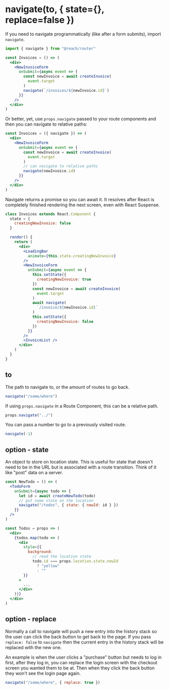 # navigate(to, { state={}, replace=false })

If you need to navigate programmatically (like after a form submits), import `navigate`.

```jsx
import { navigate } from "@reach/router"

const Invoices = () => (
  <div>
    <NewInvoiceForm
      onSubmit={async event => {
        const newInvoice = await createInvoice(
          event.target
        )
        navigate(`/invoices/${newInvoice.id}`)
      }}
    />
  </div>
)
```

Or better, yet, use `props.navigate` passed to your route components and then you can navigate to relative paths:

```jsx
const Invoices = ({ navigate }) => (
  <div>
    <NewInvoiceForm
      onSubmit={async event => {
        const newInvoice = await createInvoice(
          event.target
        )
        // can navigate to relative paths
        navigate(newInvoice.id)
      }}
    />
  </div>
)
```

Navigate returns a promise so you can await it. It resolves after React is completely finished rendering the next screen, even with React Suspense.

```jsx
class Invoices extends React.Component {
  state = {
    creatingNewInvoice: false
  }

  render() {
    return (
      <div>
        <LoadingBar
          animate={this.state.creatingNewInvoice}
        />
        <NewInvoiceForm
          onSubmit={async event => {
            this.setState({
              creatingNewInvoice: true
            })
            const newInvoice = await createInvoice(
              event.target
            )
            await navigate(
              `/invoice/${newInvoice.id}`
            )
            this.setState({
              creatingNewInvoice: false
            })
          }}
        />
        <InvoiceList />
      </div>
    )
  }
}
```

## to

The path to navigate to, or the amount of routes to go back.

```jsx
navigate("/some/where")
```

If using `props.navigate` in a Route Component, this can be a relative path.

```jsx
props.navigate("../")
```

You can pass a number to go to a previously visited route.

```jsx
navigate(-1)
```

## option - state

An object to store on location state. This is useful for state that doesn't need to be in the URL but is associated with a route transition. Think of it like "post" data on a server.

```jsx
const NewTodo = () => (
  <TodoForm
    onSubmit={async todo => {
      let id = await createNewTodo(todo)
      // put some state on the location
      navigate("/todos", { state: { newId: id } })
    }}
  />
)

const Todos = props => (
  <div>
    {todos.map(todo => (
      <div
        style={{
          background:
            // read the location state
            todo.id === props.location.state.newId
              ? "yellow"
              : ""
        }}
      >
        ...
      </div>
    ))}
  </div>
)
```

## option - replace

Normally a call to navigate will push a new entry into the history stack so the user can click the back button to get back to the page. If you pass `replace: false` to `navigate` then the current entry in the history stack will be replaced with the new one.

An example is when the user clicks a "purchase" button but needs to log in first, after they log in, you can replace the login screen with the checkout screen you wanted them to be at. Then when they click the back button they won't see the login page again.

```jsx
navigate("/some/where", { replace: true })
```
